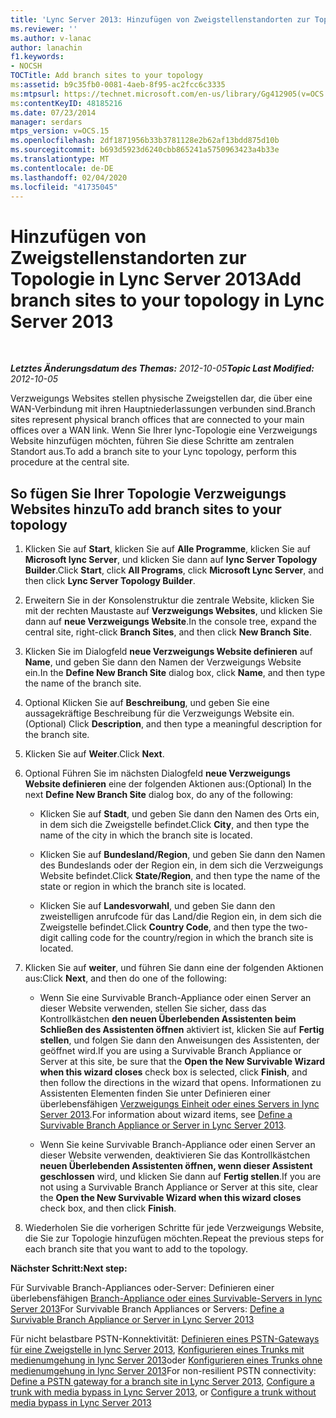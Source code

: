```yaml
---
title: 'Lync Server 2013: Hinzufügen von Zweigstellenstandorten zur Topologie'
ms.reviewer: ''
ms.author: v-lanac
author: lanachin
f1.keywords:
- NOCSH
TOCTitle: Add branch sites to your topology
ms:assetid: b9c35fb0-0081-4aeb-8f95-ac2fcc6c3335
ms:mtpsurl: https://technet.microsoft.com/en-us/library/Gg412905(v=OCS.15)
ms:contentKeyID: 48185216
ms.date: 07/23/2014
manager: serdars
mtps_version: v=OCS.15
ms.openlocfilehash: 2df1871956b33b3781128e2b62af13bdd875d10b
ms.sourcegitcommit: b693d5923d6240cbb865241a5750963423a4b33e
ms.translationtype: MT
ms.contentlocale: de-DE
ms.lasthandoff: 02/04/2020
ms.locfileid: "41735045"
---
```

<div data-xmlns="http://www.w3.org/1999/xhtml">

<div class="topic" data-xmlns="http://www.w3.org/1999/xhtml" data-msxsl="urn:schemas-microsoft-com:xslt" data-cs="http://msdn.microsoft.com/en-us/">

<div data-asp="http://msdn2.microsoft.com/asp">

# <a name="add-branch-sites-to-your-topology-in-lync-server-2013"></a><span data-ttu-id="0daab-102">Hinzufügen von Zweigstellenstandorten zur Topologie in Lync Server 2013</span><span class="sxs-lookup"><span data-stu-id="0daab-102">Add branch sites to your topology in Lync Server 2013</span></span>

</div>

<div id="mainSection">

<div id="mainBody">

<span> </span>

<span data-ttu-id="0daab-103">_**Letztes Änderungsdatum des Themas:** 2012-10-05_</span><span class="sxs-lookup"><span data-stu-id="0daab-103">_**Topic Last Modified:** 2012-10-05_</span></span>

<span data-ttu-id="0daab-104">Verzweigungs Websites stellen physische Zweigstellen dar, die über eine WAN-Verbindung mit ihren Hauptniederlassungen verbunden sind.</span><span class="sxs-lookup"><span data-stu-id="0daab-104">Branch sites represent physical branch offices that are connected to your main offices over a WAN link.</span></span> <span data-ttu-id="0daab-105">Wenn Sie Ihrer lync-Topologie eine Verzweigungs Website hinzufügen möchten, führen Sie diese Schritte am zentralen Standort aus.</span><span class="sxs-lookup"><span data-stu-id="0daab-105">To add a branch site to your Lync topology, perform this procedure at the central site.</span></span>

<div>

## <a name="to-add-branch-sites-to-your-topology"></a><span data-ttu-id="0daab-106">So fügen Sie Ihrer Topologie Verzweigungs Websites hinzu</span><span class="sxs-lookup"><span data-stu-id="0daab-106">To add branch sites to your topology</span></span>

1.  <span data-ttu-id="0daab-107">Klicken Sie auf **Start**, klicken Sie auf **Alle Programme**, klicken Sie auf **Microsoft lync Server**, und klicken Sie dann auf **lync Server Topology Builder**.</span><span class="sxs-lookup"><span data-stu-id="0daab-107">Click **Start**, click **All Programs**, click **Microsoft Lync Server**, and then click **Lync Server Topology Builder**.</span></span>

2.  <span data-ttu-id="0daab-108">Erweitern Sie in der Konsolenstruktur die zentrale Website, klicken Sie mit der rechten Maustaste auf **Verzweigungs Websites**, und klicken Sie dann auf **neue Verzweigungs Website**.</span><span class="sxs-lookup"><span data-stu-id="0daab-108">In the console tree, expand the central site, right-click **Branch Sites**, and then click **New Branch Site**.</span></span>

3.  <span data-ttu-id="0daab-109">Klicken Sie im Dialogfeld **neue Verzweigungs Website definieren** auf **Name**, und geben Sie dann den Namen der Verzweigungs Website ein.</span><span class="sxs-lookup"><span data-stu-id="0daab-109">In the **Define New Branch Site** dialog box, click **Name**, and then type the name of the branch site.</span></span>

4.  <span data-ttu-id="0daab-110">Optional Klicken Sie auf **Beschreibung**, und geben Sie eine aussagekräftige Beschreibung für die Verzweigungs Website ein.</span><span class="sxs-lookup"><span data-stu-id="0daab-110">(Optional) Click **Description**, and then type a meaningful description for the branch site.</span></span>

5.  <span data-ttu-id="0daab-111">Klicken Sie auf **Weiter**.</span><span class="sxs-lookup"><span data-stu-id="0daab-111">Click **Next**.</span></span>

6.  <span data-ttu-id="0daab-112">Optional Führen Sie im nächsten Dialogfeld **neue Verzweigungs Website definieren** eine der folgenden Aktionen aus:</span><span class="sxs-lookup"><span data-stu-id="0daab-112">(Optional) In the next **Define New Branch Site** dialog box, do any of the following:</span></span>
    
      - <span data-ttu-id="0daab-113">Klicken Sie auf **Stadt**, und geben Sie dann den Namen des Orts ein, in dem sich die Zweigstelle befindet.</span><span class="sxs-lookup"><span data-stu-id="0daab-113">Click **City**, and then type the name of the city in which the branch site is located.</span></span>
    
      - <span data-ttu-id="0daab-114">Klicken Sie auf **Bundesland/Region**, und geben Sie dann den Namen des Bundeslands oder der Region ein, in dem sich die Verzweigungs Website befindet.</span><span class="sxs-lookup"><span data-stu-id="0daab-114">Click **State/Region**, and then type the name of the state or region in which the branch site is located.</span></span>
    
      - <span data-ttu-id="0daab-115">Klicken Sie auf **Landesvorwahl**, und geben Sie dann den zweistelligen anrufcode für das Land/die Region ein, in dem sich die Zweigstelle befindet.</span><span class="sxs-lookup"><span data-stu-id="0daab-115">Click **Country Code**, and then type the two-digit calling code for the country/region in which the branch site is located.</span></span>

7.  <span data-ttu-id="0daab-116">Klicken Sie auf **weiter**, und führen Sie dann eine der folgenden Aktionen aus:</span><span class="sxs-lookup"><span data-stu-id="0daab-116">Click **Next**, and then do one of the following:</span></span>
    
      - <span data-ttu-id="0daab-117">Wenn Sie eine Survivable Branch-Appliance oder einen Server an dieser Website verwenden, stellen Sie sicher, dass das Kontrollkästchen **den neuen Überlebenden Assistenten beim Schließen des Assistenten öffnen** aktiviert ist, klicken Sie auf **Fertig stellen**, und folgen Sie dann den Anweisungen des Assistenten, der geöffnet wird.</span><span class="sxs-lookup"><span data-stu-id="0daab-117">If you are using a Survivable Branch Appliance or Server at this site, be sure that the **Open the New Survivable Wizard when this wizard closes** check box is selected, click **Finish**, and then follow the directions in the wizard that opens.</span></span> <span data-ttu-id="0daab-118">Informationen zu Assistenten Elementen finden Sie unter Definieren einer überlebensfähigen [Verzweigungs Einheit oder eines Servers in lync Server 2013](lync-server-2013-define-a-survivable-branch-appliance-or-server.md).</span><span class="sxs-lookup"><span data-stu-id="0daab-118">For information about wizard items, see [Define a Survivable Branch Appliance or Server in Lync Server 2013](lync-server-2013-define-a-survivable-branch-appliance-or-server.md).</span></span>
    
      - <span data-ttu-id="0daab-119">Wenn Sie keine Survivable Branch-Appliance oder einen Server an dieser Website verwenden, deaktivieren Sie das Kontrollkästchen **neuen Überlebenden Assistenten öffnen, wenn dieser Assistent geschlossen** wird, und klicken Sie dann auf **Fertig stellen**.</span><span class="sxs-lookup"><span data-stu-id="0daab-119">If you are not using a Survivable Branch Appliance or Server at this site, clear the **Open the New Survivable Wizard when this wizard closes** check box, and then click **Finish**.</span></span>

8.  <span data-ttu-id="0daab-120">Wiederholen Sie die vorherigen Schritte für jede Verzweigungs Website, die Sie zur Topologie hinzufügen möchten.</span><span class="sxs-lookup"><span data-stu-id="0daab-120">Repeat the previous steps for each branch site that you want to add to the topology.</span></span>

<span data-ttu-id="0daab-121">**Nächster Schritt:**</span><span class="sxs-lookup"><span data-stu-id="0daab-121">**Next step:**</span></span>

<span data-ttu-id="0daab-122">Für Survivable Branch-Appliances oder-Server: Definieren einer überlebensfähigen [Branch-Appliance oder eines Survivable-Servers in lync Server 2013](lync-server-2013-define-a-survivable-branch-appliance-or-server.md)</span><span class="sxs-lookup"><span data-stu-id="0daab-122">For Survivable Branch Appliances or Servers: [Define a Survivable Branch Appliance or Server in Lync Server 2013](lync-server-2013-define-a-survivable-branch-appliance-or-server.md)</span></span>

<span data-ttu-id="0daab-123">Für nicht belastbare PSTN-Konnektivität: [Definieren eines PSTN-Gateways für eine Zweigstelle in lync Server 2013](lync-server-2013-define-a-pstn-gateway-for-a-branch-site.md), [Konfigurieren eines Trunks mit medienumgehung in lync Server 2013](lync-server-2013-configure-a-trunk-with-media-bypass.md)oder [Konfigurieren eines Trunks ohne medienumgehung in lync Server 2013](lync-server-2013-configure-a-trunk-without-media-bypass.md)</span><span class="sxs-lookup"><span data-stu-id="0daab-123">For non-resilient PSTN connectivity: [Define a PSTN gateway for a branch site in Lync Server 2013](lync-server-2013-define-a-pstn-gateway-for-a-branch-site.md), [Configure a trunk with media bypass in Lync Server 2013](lync-server-2013-configure-a-trunk-with-media-bypass.md), or [Configure a trunk without media bypass in Lync Server 2013](lync-server-2013-configure-a-trunk-without-media-bypass.md)</span></span>

</div>

</div>

<span> </span>

</div>

</div>

</div>

